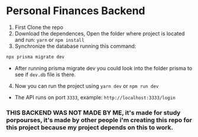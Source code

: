 # Personal Finances Backend

1) First Clone the repo
2) Download the dependences, Open the folder where project is located and run: ```yarn``` or ```npm install```
3) Synchronize the database running this command:
```cmd
npx prisma migrate dev
```
- After running prisma migrate dev you could look into the folder prisma to see if `dev.db` file is there.

4) Now you can run the project using ```yarn dev``` or ```npm run dev```

* The API runs on port ```3333```, example: ```http://localhost:3333/login```

### THIS BACKEND WAS NOT MADE BY ME, it's made for study porpourses, it's made by other people i'm creating this repo for this project because my project depends on this to work.
